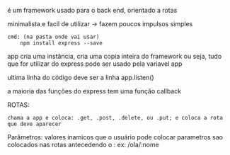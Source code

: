 é um framework usado para o back end, orientado a rotas

minimalista e facil de utilizar
    -> fazem poucos impulsos simples

    cmd: (na pasta onde vai usar)
        npm install express --save

app cria uma instância, cria uma copia inteira do framework
    ou seja, tudo que for utilizar do express pode ser usado pela variavel app

ultima linha do código deve ser a linha app.listen()

a maioria das funções do express tem uma função callback

ROTAS:

    chama a app e coloca: .get, .post, .delete, ou .put; e coloca a rota que deve aparecer

Parâmetros:
    valores inamicos que o usuário pode colocar
    parametros sao colocados nas rotas antecedendo o :
        ex: /ola/:nome